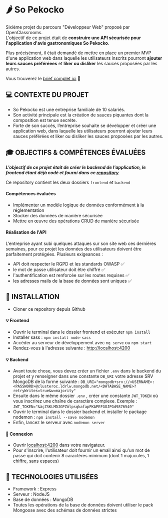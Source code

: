 # 🌶️ So Pekocko

Sixième projet du parcours "Développeur Web" proposé par OpenClassrooms. <br>
L'objectif de ce projet était de **construire une API sécurisée pour l'application d'avis gastronomiques So Pekocko**.

Plus précisément, il était demandé de mettre en place un premier MVP d'une application web dans laquelle les utilisateurs inscrits pourront **ajouter leurs sauces préféréees** et **liker ou disliker** les sauces proposées par les autres.

Vous trouverez le [brief complet ici](https://s3.eu-west-1.amazonaws.com/course.oc-static.com/projects/DWJ_FR_P6/P6_Note%20de%20cadrage%20So%20Pekocko_V3.pdf) 👀

## :computer: CONTEXTE DU PROJET

- So Pekocko est une entreprise familiale de 10 salariés. 
- Son activité principale est la création de sauces piquantes dont la composition est tenue secrète. 
- Forte de son succès, l’entreprise souhaite se développer et créer une application web, dans laquelle les utilisateurs pourront ajouter leurs sauces préférées et liker ou disliker les sauces proposées par les autres.

## 🎓 OBJECTIFS & COMPÉTENCES ÉVALUÉES

***L'objectif de ce projet était de créer le backend de l'application, le frontend étant déjà codé et fourni dans ce [repository](https://github.com/OpenClassrooms-Student-Center/dwj-projet6)***

Ce repository contient les deux dossiers `frontend` et `backend`

#### Compétences évaluées 
- Implémenter un modèle logique de données conformément à la réglementation
- Stocker des données de manière sécurisée
- Mettre en œuvre des opérations CRUD de manière sécurisée

#### Réalisation de l'API
L’entreprise ayant subi quelques attaques sur son site web ces dernières semaines, pour ce projet les données des utilisateurs doivent être parfaitement protégées. Plusieurs exigeances : 
- API doit respecter le RGPD et les standards OWASP ✅ 
- le mot de passe utilisateur doit être chiffré ✅
- l'authentification est renforcée sur les routes requises ✅ 
- les adresses mails de la base de données sont uniques ✅

## 🔨 INSTALLATION

* Cloner ce repository depuis Github

 #### 💡 Frontend
 - Ouvrir le terminal dans le dossier frontend et exécuter `npm install`
 - Installer sass : `npm install node-sass`
 - Accéder au serveur de développement avec `ng serve` ou `npm start`
 - Rendez-vous à l'adresse suivante : [http://localhost:4200](http://localhost:4200)

#### 💡 Backend
- Avant toute chose, vous devez créer un fichier `.env` dans le backend du projet et y renseigner dans une constante `DB_URI` votre adresse SRV MongoDB de la forme suivante : `DB_URI="mongodb+srv://<USERNAME>:<PASSWORD>@clusteroc.ldrlw.mongodb.net/<DATABASE_NAME>?retryWrites=true&w=majority"`
- Ensuite dans le même dossier `.env` , créer une constante `JWT_TOKEN` où vous inscrirez une chaîne de caractère complexe. Exemple : `JWT_TOKEN="&àçZSKLMDJGPZôlpsqkafapPKAPEFGOJPGd9876549"`
- Ouvrir le terminal dans le dossier backend et installer le package nodemon : `npm install --save nodemon`
- Enfin, lancez le serveur avec `nodemon server`

#### 👤 Connexion
- Ouvrir [localhost:4200](http://localhost:4200/) dans votre navigateur.
- Pour s'inscrire, l'utilisateur doit fournir un email ainsi qu'un mot de passe qui doit contenir 8 caractères minimum (dont 1 majucules, 1 chiffre, sans espaces) 

## 🔧 TECHNOLOGIES UTILISÉES
- Framework : Express
- Serveur : NodeJS
- Base de données : MongoDB
- Toutes les opérations de la base de données doivent utiliser le pack Mongoose avec des schémas de données strictes

